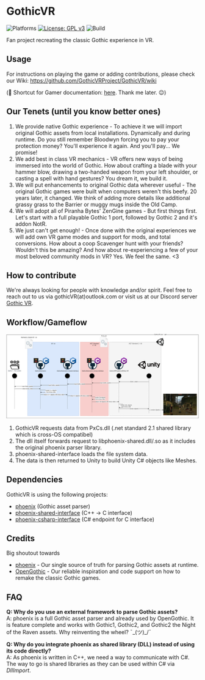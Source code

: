 # GothicVR

![Platforms](https://img.shields.io/static/v1?label=Platforms&message=PCVR%20|%20Ques2%20|%20Pico4&color=darkgreen)
[![License: GPL v3](https://img.shields.io/badge/License-GPLv3-blue.svg)](https://www.gnu.org/licenses/gpl-3.0)
![Build](https://github.com/GothicVRProject/GothicVR/actions/workflows/test_and_build.yml/badge.svg?branch=main)

Fan project recreating the classic Gothic experience in VR.


## Usage
For instructions on playing the game or adding contributions, please check our Wiki: https://github.com/GothicVRProject/GothicVR/wiki

(🤫 Shortcut for Gamer documentation: [here](https://github.com/GothicVRProject/GothicVR/wiki/01-_-Gamer). Thank me later. 😉) 


## Our Tenets (until you know better ones)
1. We provide native Gothic  experience -  To achieve it we will import original Gothic assets from local installations. Dynamically and during runtime. Do you still remember Bloodwyn forcing you to pay your protection money? You'll experience it again. And you'll pay... We promise!
2. We add best in class VR mechanics - VR offers new ways of being immersed into the world of Gothic. How about crafting a blade with your hammer blow, drawing a two-handed weapon from your left shoulder, or casting a spell with hand gestures? You dream it, we build it.
3. We will put enhancements to original Gothic data wherever useful - The original Gothic games were built when computers weren't this beefy. 20 years later, it changed. We think of adding more details like additional grassy grass to the Barrier or muggy mugs inside the Old Camp.
4. We will adopt all of Piranha Bytes' ZenGine games - But first things first. Let's start with a full playable Gothic 1 port, followed by Gothic 2 and it's addon NotR.
5. We just can't get enough! - Once done with the original experiences we will add own VR game modes and support for mods, and total conversions. How about a coop Scavenger hunt with your friends? Wouldn't this be amazing? And how about re-experiencing a few of your most beloved community mods in VR? Yes. We feel the same. <3


## How to contribute
We're always looking for people with knowledge and/or spirit. Feel free to reach out to us via gothicVR(at)outlook.com or visit us at our Discord server [Gothic VR](https://discord.gg/3EzACMVx).

## Workflow/Gameflow

![data flow](./Documentation/Images/data-flow.drawio.png)


1. GothicVR requests data from PxCs.dll (.net standard 2.1 shared library which is cross-OS compatibel)
1. The dll itself forwards request to libphoenix-shared.dll/.so as it includes the original phoenix parser library.
1. phoenix-shared-interface loads the file system data.
1. The data is then returned to Unity to build Unity C# objects like Meshes.


## Dependencies
GothicVR is using the following projects:
* [phoenix](https://github.com/GothicKit/phoenix) (Gothic asset parser)
* [phoenix-shared-interface](https://github.com/GothicKit/phoenix-shared-interface) (C++ -> C interface)
* [phoenix-csharp-interface](https://github.com/GothicKit/phoenix-csharp-interface) (C# endpoint for C interface)


## Credits
Big shoutout towards
* [phoenix](https://github.com/GothicKit/phoenix) - Our single source of truth for parsing Gothic assets at runtime.
* [OpenGothic](https://github.com/Try/OpenGothic) - Our reliable inspiration and code support on how to remake the classic Gothic games. 


## FAQ

**Q: Why do you use an external framework to parse Gothic assets?**  
A: phoenix is a full Gothic asset parser and already used by OpenGothic. It is feature complete and works with Gothic1, Gothic2, and Gothic2 the Night of the Raven assets. Why reinventing the wheel? ¯\_(ツ)_/¯

**Q: Why do you integrate phoenix as shared library (DLL) instead of using its code directly?**  
A: As phoenix is written in C++, we need a way to communicate with C#. The way to go is shared libraries as they can be used within C# via _DllImport_.
